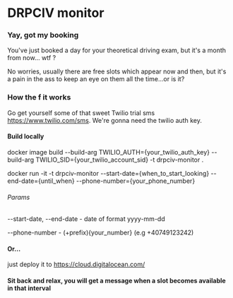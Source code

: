 # DRPCIV monitor

### Yay, got my booking
You've just booked a day for your theoretical driving exam, but it's a month from now... wtf ?

No worries, usually there are free slots which appear now and then, but it's a pain in the ass to keep 
an eye on them all the time...or is it? 

### How the f it works

Go get yourself some of that sweet Twilio trial sms https://www.twilio.com/sms. We're gonna need the twilio auth key.

#### Build locally

docker image build --build-arg TWILIO_AUTH={your_twilio_auth_key} --build-arg TWILIO_SID={your_twilio_account_sid} -t drpciv-monitor .

docker run -it -t drpciv-monitor --start-date={when_to_start_looking} --end-date={until_when} 
--phone-number={your_phone_number}
###### Params
--start-date, --end-date - date of format yyyy-mm-dd

--phone-number - (+prefix){your_number} (e.g +40749123242)

#### Or...
just deploy it to https://cloud.digitalocean.com/

#### Sit back and relax, you will get a message when a slot becomes available in that interval


